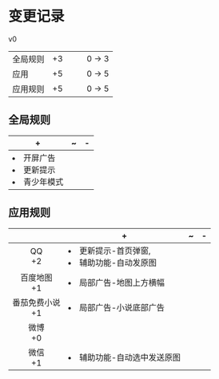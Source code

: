 # 变更记录

v0

||||||
|-|:-:|:-:|:-:|:-:|
|全局规则|+3|||0 -> 3|
|应用|+5|||0 -> 5|
|应用规则|+5|||0 -> 5|

## 全局规则

|+|~|-|
|-|-|-|
|<li>开屏广告<li>更新提示<li>青少年模式|||

## 应用规则

||+|~|-|
|:-:|-|-|-|
|QQ<br>+2|<li>更新提示-首页弹窗,<li>辅助功能-自动发原图|||
|百度地图<br>+1|<li>局部广告-地图上方横幅|||
|番茄免费小说<br>+1|<li>局部广告-小说底部广告|||
|微博<br>+0||||
|微信<br>+1|<li>辅助功能-自动选中发送原图|||
